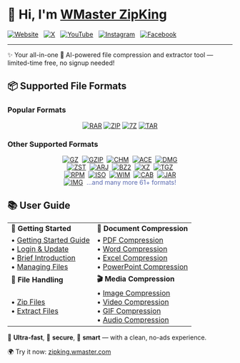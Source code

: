# 👋 Hi, I'm [WMaster ZipKing](https://zipking.wmaster.com/)

[![Website](https://img.shields.io/badge/Website-ZipKing-3A87F9?style=plastic&logo=google-chrome&logoColor=white)](https://zipking.wmaster.com/)
&nbsp;
[![X](https://img.shields.io/badge/X(Twitter)-Follow-3A87F9?style=plastic&logo=twitter&logoColor=white)](https://x.com/ZipkingOfficial)
&nbsp;
[![YouTube](https://img.shields.io/badge/YouTube-Subscribe-3A87F9?style=plastic&logo=youtube&logoColor=white)](https://www.youtube.com/@WMasterZipKingofficial)
&nbsp;
[![Instagram](https://img.shields.io/badge/Instagram-Profile-3A87F9?style=plastic&logo=instagram&logoColor=white)](https://www.instagram.com/wmaster_zipking/)
&nbsp;
[![Facebook](https://img.shields.io/badge/Facebook-Page-3A87F9?style=plastic&logo=facebook&logoColor=white)](https://www.facebook.com/WMasterZipKing)

---

✨ Your all-in-one 🤖 AI-powered file compression and extractor tool — limited-time free, no signup needed!

## 📦 Supported File Formats

### Popular Formats
<div align="center">
  <a href="https://zipking.wmaster.com/file-type/rar.html"><img src="https://img.shields.io/badge/RAR-3A87F9?style=for-the-badge" alt="RAR"></a>
  <a href="https://zipking.wmaster.com/file-type/zip.html"><img src="https://img.shields.io/badge/ZIP-3A87F9?style=for-the-badge" alt="ZIP"></a>
  <a href="https://zipking.wmaster.com/file-type/7z.html"><img src="https://img.shields.io/badge/7Z-3A87F9?style=for-the-badge" alt="7Z"></a>
  <a href="https://zipking.wmaster.com/file-type/tar.html"><img src="https://img.shields.io/badge/TAR-3A87F9?style=for-the-badge" alt="TAR"></a>
</div>

### Other Supported Formats
<div align="center">
  <a href="https://zipking.wmaster.com/file-type/gz.html"><img src="https://img.shields.io/badge/GZ-5A6AB1?style=flat-square" alt="GZ"></a>&nbsp;
  <a href="https://zipking.wmaster.com/file-type/gzip.html"><img src="https://img.shields.io/badge/GZIP-5A6AB1?style=flat-square" alt="GZIP"></a>&nbsp;
  <a href="https://zipking.wmaster.com/file-type/chm.html"><img src="https://img.shields.io/badge/CHM-5A6AB1?style=flat-square" alt="CHM"></a>&nbsp;
  <a href="https://zipking.wmaster.com/file-type/ace.html"><img src="https://img.shields.io/badge/ACE-5A6AB1?style=flat-square" alt="ACE"></a>&nbsp;
  <a href="https://zipking.wmaster.com/file-type/dmg.html"><img src="https://img.shields.io/badge/DMG-5A6AB1?style=flat-square" alt="DMG"></a>
</div>
<div align="center">
  <a href="https://zipking.wmaster.com/file-type/zst.html"><img src="https://img.shields.io/badge/ZST-5A6AB1?style=flat-square" alt="ZST"></a>&nbsp;
  <a href="https://zipking.wmaster.com/file-type/arj.html"><img src="https://img.shields.io/badge/ARJ-5A6AB1?style=flat-square" alt="ARJ"></a>&nbsp;
  <a href="https://zipking.wmaster.com/file-type/bz2.html"><img src="https://img.shields.io/badge/BZ2-5A6AB1?style=flat-square" alt="BZ2"></a>&nbsp;
  <a href="https://zipking.wmaster.com/file-type/xz.html"><img src="https://img.shields.io/badge/XZ-5A6AB1?style=flat-square" alt="XZ"></a>&nbsp;
  <a href="https://zipking.wmaster.com/file-type/tgz.html"><img src="https://img.shields.io/badge/TGZ-5A6AB1?style=flat-square" alt="TGZ"></a>
</div>
<div align="center">
  <a href="https://zipking.wmaster.com/file-type/rpm.html"><img src="https://img.shields.io/badge/RPM-5A6AB1?style=flat-square" alt="RPM"></a>&nbsp;
  <a href="https://zipking.wmaster.com/file-type/iso.html"><img src="https://img.shields.io/badge/ISO-5A6AB1?style=flat-square" alt="ISO"></a>&nbsp;
  <a href="https://zipking.wmaster.com/file-type/wim.html"><img src="https://img.shields.io/badge/WIM-5A6AB1?style=flat-square" alt="WIM"></a>&nbsp;
  <a href="https://zipking.wmaster.com/file-type/cab.html"><img src="https://img.shields.io/badge/CAB-5A6AB1?style=flat-square" alt="CAB"></a>&nbsp;
  <a href="https://zipking.wmaster.com/file-type/jar.html"><img src="https://img.shields.io/badge/JAR-5A6AB1?style=flat-square" alt="JAR"></a>
</div>
<div align="center">
  <a href="https://zipking.wmaster.com/file-type/img.html"><img src="https://img.shields.io/badge/IMG-5A6AB1?style=flat-square" alt="IMG"></a>&nbsp;
  <span style="color:#5A6AB1">...and many more 61+ formats!</span>
</div>

## 📚 User Guide

<table>
  <tr>
    <td><b>🚀 Getting Started</b></td>
    <td><b>📄 Document Compression</b></td>
  </tr>
  <tr>
    <td>
      • <a href="https://zipking.wmaster.com/guide/">Getting Started Guide</a><br/>
      • <a href="https://zipking.wmaster.com/guide/login-and-update.html">Login & Update</a><br/>
      • <a href="https://zipking.wmaster.com/guide/brief-introduction.html">Brief Introduction</a><br/>
      • <a href="https://zipking.wmaster.com/guide/manage-files-by-zipking.html">Managing Files</a>
    </td>
    <td>
      • <a href="https://zipking.wmaster.com/guide/compress-pdf-files-by-zipking.html">PDF Compression</a><br/>
      • <a href="https://zipking.wmaster.com/guide/compress-word-document-by-zipking.html">Word Compression</a><br/>
      • <a href="https://zipking.wmaster.com/guide/compress-excel-files-by-zipking.html">Excel Compression</a><br/>
      • <a href="https://zipking.wmaster.com/guide/compress-ppt-by-zipking.html">PowerPoint Compression</a>
    </td>
  </tr>
  <tr>
    <td><b>📁 File Handling</b></td>
    <td><b>🎬 Media Compression</b></td>
  </tr>
  <tr>
    <td>
      • <a href="https://zipking.wmaster.com/guide/zip-files-with-zipking.html">Zip Files</a><br/>
      • <a href="https://zipking.wmaster.com/guide/extract-files-with-zipking.html">Extract Files</a>
    </td>
    <td>
      • <a href="https://zipking.wmaster.com/guide/compress-images-with-zipking.html">Image Compression</a><br/>
      • <a href="https://zipking.wmaster.com/guide/compress-video-files-by-zipking.html">Video Compression</a><br/>
      • <a href="https://zipking.wmaster.com/guide/compress-a-gif-by-zipking.html">GIF Compression</a><br/>
      • <a href="https://zipking.wmaster.com/guide/compress-audio-files-by-zipking.html">Audio Compression</a>
    </td>
  </tr>
</table>

🚀 **Ultra-fast**, 🔐 **secure**, 🧠 **smart** — with a clean, no-ads experience.

🌍 Try it now: [zipking.wmaster.com](https://zipking.wmaster.com/)
